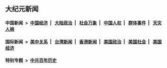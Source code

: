## 大纪元新闻

#### 中国新闻 &nbsp;>&nbsp; [中国经济](indexes/ncid283/README.md?06251645) &nbsp;| &nbsp; [大陆政治](indexes/ncid277/README.md?06251645) &nbsp;| &nbsp; [社会万象](indexes/ncid282/README.md?06251645) &nbsp;| &nbsp; [中国人权](indexes/ncid278/README.md?06251645) &nbsp;| &nbsp; [群体事件](indexes/ncid279/README.md?06251645) &nbsp;| &nbsp; [天灾人祸](indexes/ncid280/README.md?06251645)

#### 国际新闻 &nbsp;>&nbsp; [美中关系](indexes/nf1412576/README.md?06251645) &nbsp;| &nbsp; [台湾新闻](indexes/ncid1349361/README.md?06251645) &nbsp;| &nbsp; [香港新闻](indexes/ncid1349362/README.md?06251645) &nbsp;| &nbsp; [美国政治](indexes/ncid1078159/README.md?06251645) &nbsp;| &nbsp; [美国社会](indexes/ncid1078160/README.md?06251645) &nbsp;| &nbsp; [美国经济](indexes/ncid1078158/README.md?06251645)

#### 特别专题 &nbsp;>&nbsp; [中共百年历史](https://github.com/easy2view/epoch-special/blob/master/README.md?06251645)  
